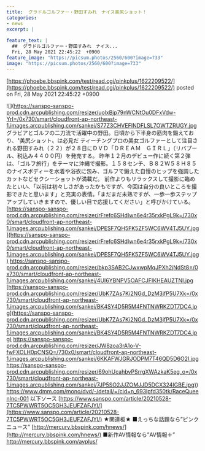 ```yaml
---
title:  グラドルゴルファー・野田すみれ　ナイス美尻ショット！ 	
categories:
- news
excerpt: |
  
feature_text: |
  ##  グラドルゴルファー・野田すみれ　ナイス...
  Fri, 28 May 2021 22:45:22  +0900
feature_image: "https://picsum.photos/2560/600?image=733"
image: "https://picsum.photos/2560/600?image=733"
---
```


[https://phoebe.bbspink.com/test/read.cgi/pinkplus/1622209522/](https://phoebe.bbspink.com/test/read.cgi/pinkplus/1622209522/)
posted on Fri, 28 May 2021 22:45:22  +0900

<!--more-->

![](https://sanspo-sanspo-prod.cdn.arcpublishing.com/resizer/uolxBjp79nWCNtOu0DFxVdw-YrI=/0x730/smart/cloudfront-ap-northeast-1.images.arcpublishing.com/sankei/S77Z3CHVEFINDFLSL7OWTZRUGY.jpg グラビアとゴルフの二刀流で活躍中の野田。日頃から下半身の筋肉を鍛えており、〝美尻ショット〟は必見だ ティーチングプロの美女ゴルファーとして注目される野田すみれ（２２）が２８日にＤＶＤ「ＤＲＥＡＭ　ＧＩＲＬ」（リバプール、税込み４４００円）を発売する。 昨年１２月のデビュー作に続く第２弾は、「ゴルフ旅行」をテーマに沖縄で撮影。１５８センチ、Ｂ８２Ｗ５８Ｈ８５のナイスボディーを水着や浴衣に包み、ゴルフで鍛えた自慢のヒップを強調したカットなどセクシーショットが満載だ。 前作よりもリラックスして撮影に臨めたといい、「以前は初々しさがあったかもですが、今回は自分の良いところを撮影できたと思います」と充実の表情。「まだまだ未熟ですが、一歩一歩ステップアップしていきますので、優しい目で応援してください」と呼びかけている。 [https://sanspo-sanspo-prod.cdn.arcpublishing.com/resizer/rFrefc6SHdIwn6e4r35rxkPgL9k=/730x0/smart/cloudfront-ap-northeast-1.images.arcpublishing.com/sankei/DPESF7QH5FK5ZF5WC6WV4TJ5UY.jpg](https://sanspo-sanspo-prod.cdn.arcpublishing.com/resizer/rFrefc6SHdIwn6e4r35rxkPgL9k=/730x0/smart/cloudfront-ap-northeast-1.images.arcpublishing.com/sankei/DPESF7QH5FK5ZF5WC6WV4TJ5UY.jpg) https://sanspo-sanspo-prod.cdn.arcpublishing.com/resizer/bkp3SAB2CJwxwpMqJPXh2jNdSt8=/0x730/smart/cloudfront-ap-northeast-1.images.arcpublishing.com/sankei/4UI6YBNPV5OAFCJFIKHEAUZTNI.jpg [https://sanspo-sanspo-prod.cdn.arcpublishing.com/resizer/UbK7ZAs7Ki2NGd_DzM3jfP5U7Xk=/0x730/smart/cloudfront-ap-northeast-1.images.arcpublishing.com/sankei/BK4SY4D5R5M4FNTNWRKZDT7DC4.jpg](https://sanspo-sanspo-prod.cdn.arcpublishing.com/resizer/UbK7ZAs7Ki2NGd_DzM3jfP5U7Xk=/0x730/smart/cloudfront-ap-northeast-1.images.arcpublishing.com/sankei/BK4SY4D5R5M4FNTNWRKZDT7DC4.jpg) https://sanspo-sanspo-prod.cdn.arcpublishing.com/resizer/JW8zoa3rA1o-V-fwFXOLH0pCNSQ=/730x0/smart/cloudfront-ap-northeast-1.images.arcpublishing.com/sankei/6KKAFWJGRJODPM7T46QD5D6O2I.jpg [https://sanspo-sanspo-prod.cdn.arcpublishing.com/resizer/69ohUcahbvPSrrgXWAzkaK5eg_o=/0x730/smart/cloudfront-ap-northeast-1.images.arcpublishing.com/sankei/7JP5SO2JJZOMJJD5DCX324IGBE.jpg)](https://sanspo-sanspo-prod.cdn.arcpublishing.com/resizer/69ohUcahbvPSrrgXWAzkaK5eg_o=/0x730/smart/cloudfront-ap-northeast-1.images.arcpublishing.com/sankei/7JP5SO2JJZOMJJD5DCX324IGBE.jpg)) https://www.dmm.com/mono/dvd/-/detail/=/cid=n_693lpfd350tk/RaceQueenInc-001 以下ソース [https://www.sanspo.com/article/20210528-7TC5PWWRT5OC5GH3JEUFZAFJYI/](https://www.sanspo.com/article/20210528-7TC5PWWRT5OC5GH3JEUFZAFJYI/) ★関連板★ ■えっちな話題なら”ピンクニュース” [http://mercury.bbspink.com/hnews/](http://mercury.bbspink.com/hnews/) ■新作AV情報なら”AV情報＋” http://mercury.bbspink.com/avplus/

